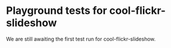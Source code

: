 # Playground tests for cool-flickr-slideshow
We are still awaiting the first test run for cool-flickr-slideshow.
